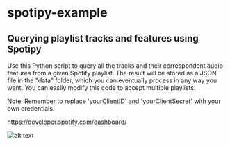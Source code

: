# spotipy-example
## Querying playlist tracks and features using Spotipy

Use this Python script to query all the tracks and their correspondent audio features from a given Spotify playlist. The result will be stored as a JSON file in the "data" folder, which you can eventually process in any way you want. You can easily modify this code to accept multiple playlists.

Note: Remember to replace 'yourClientID' and 'yourClientSecret' with your own credentials.

https://developer.spotify.com/dashboard/

![alt text](https://github.com/postcode-x/spotipy_example/blob/main/output.png)
